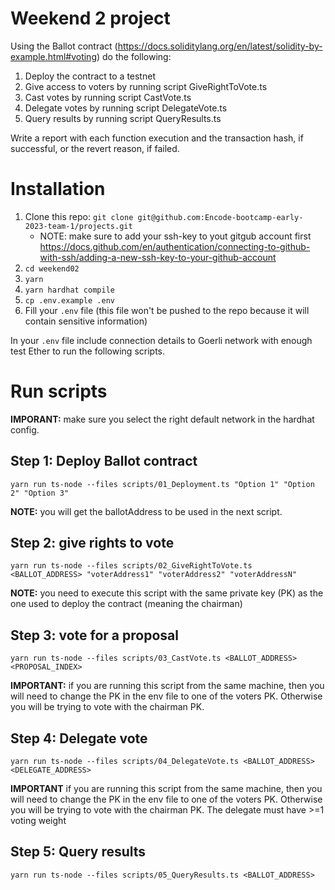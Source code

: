 # Weekend 2 project

Using the Ballot contract (https://docs.soliditylang.org/en/latest/solidity-by-example.html#voting) do the following:

1. Deploy the contract to a testnet
2. Give access to voters by running script GiveRightToVote.ts
3. Cast votes by running script CastVote.ts
4. Delegate votes by running script DelegateVote.ts
5. Query results by running script QueryResults.ts

Write a report with each function execution and the transaction hash, if successful, or the revert reason, if failed.

# Installation

1. Clone this repo: `git clone git@github.com:Encode-bootcamp-early-2023-team-1/projects.git`
   - NOTE: make sure to add your ssh-key to yout gitgub account first https://docs.github.com/en/authentication/connecting-to-github-with-ssh/adding-a-new-ssh-key-to-your-github-account
2. `cd weekend02`
3. `yarn`
4. `yarn hardhat compile`
5. `cp .env.example .env`
6. Fill your `.env` file (this file won't be pushed to the repo because it will contain sensitive information)

In your `.env` file include connection details to Goerli network with enough test Ether to run the following scripts.

# Run scripts

**IMPORANT:** make sure you select the right default network in the hardhat config.

## Step 1: Deploy Ballot contract

`yarn run ts-node --files scripts/01_Deployment.ts "Option 1" "Option 2" "Option 3"`

**NOTE:** you will get the ballotAddress to be used in the next script.

## Step 2: give rights to vote

`yarn run ts-node --files scripts/02_GiveRightToVote.ts <BALLOT_ADDRESS> "voterAddress1" "voterAddress2" "voterAddressN"`

**NOTE:** you need to execute this script with the same private key (PK) as the one used to deploy the contract (meaning the chairman)

## Step 3: vote for a proposal

`yarn run ts-node --files scripts/03_CastVote.ts <BALLOT_ADDRESS> <PROPOSAL_INDEX>`

**IMPORTANT:** if you are running this script from the same machine, then you will need to change the PK in the env file to one of the voters PK. Otherwise you will be trying to vote with the chairman PK.

## Step 4: Delegate vote

`yarn run ts-node --files scripts/04_DelegateVote.ts <BALLOT_ADDRESS> <DELEGATE_ADDRESS>`

**IMPORTANT** if you are running this script from the same machine, then you will need to change the PK in the env file to one of the voters PK. Otherwise you will be trying to vote with the chairman PK. The delegate must have >=1 voting weight

## Step 5: Query results

`yarn run ts-node --files scripts/05_QueryResults.ts <BALLOT_ADDRESS>`
